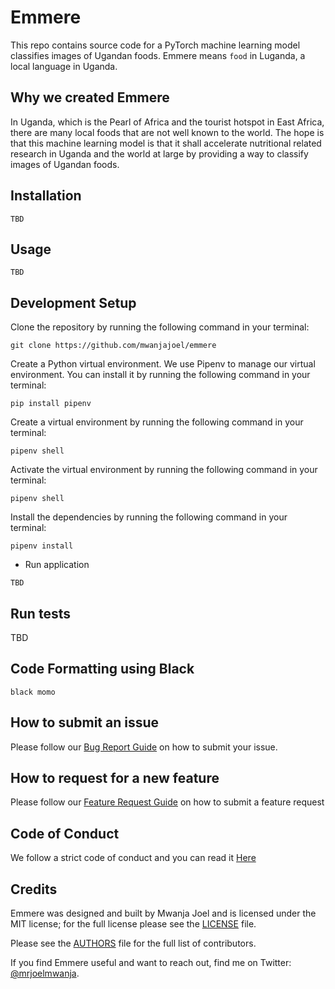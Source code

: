 
# Emmere 
This repo contains source code for a PyTorch machine learning model classifies images of Ugandan foods. 
Emmere means `food` in Luganda, a local language in Uganda.


## Why we created Emmere
In Uganda, which is the Pearl of Africa and the tourist hotspot in East Africa, there are many local foods that are not well known to the world. 
The hope is that this machine learning model is that it shall accelerate nutritional related research in Uganda and the world at large by providing a way to classify images of Ugandan foods. 


## Installation
```
TBD
```

## Usage
```
TBD
```
## Development Setup

Clone the repository by running the following command in your terminal:
```
git clone https://github.com/mwanjajoel/emmere

```
Create a Python virtual environment. We use Pipenv to manage our virtual environment. You can install it by running the following command in your terminal:
```
pip install pipenv

```
Create a virtual environment by running the following command in your terminal:
```
pipenv shell

```

Activate the virtual environment by running the following command in your terminal:
```
pipenv shell

```

Install the dependencies by running the following command in your terminal:
```
pipenv install

```


- Run application
```
TBD
```

## Run tests
TBD

## Code Formatting using Black
```
black momo
```

## How to submit an issue

Please follow our [Bug Report Guide](ISSUE_TEMPLATE/BUG_REPORT.md) on how to submit your issue. 

## How to request for a new feature 

Please follow our [Feature Request Guide](ISSUE_TEMPLATE/FEATURE_REQUEST.md) on how to submit a feature request

## Code of Conduct 
We follow a strict code of conduct and you can read it [Here](CODE_OF_CONDUCT.md)

## Credits

Emmere was designed and built by Mwanja Joel and is licensed under the MIT license; for the full license please see the [LICENSE](LICENSE) file. 

Please see the [AUTHORS](AUTHORS) file for the full list of contributors. 

If you find Emmere useful and want to reach out, find me on Twitter: [@mrjoelmwanja](https://twitter.com/mrjoelmwanja).



